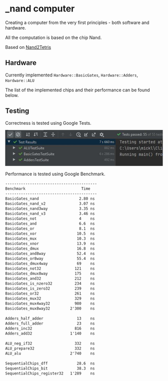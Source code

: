 # _nand computer
Creating a computer from the very first principles - both software and hardware. <p>
All the computation is based on the chip Nand. <p>
Based on [Nand2Tetris](https://www.nand2tetris.org/) <p>

## Hardware
Currently implemented `Hardware::BasicGates`, `Hardware::Adders`, `Hardware::ALU` <p>
The list of the implemented chips and their performance can be found below.

## Testing
Correctness is tested using Google Tests. <p>
![current results](docs/assets/gtests_screenshot.JPG) <p>
Performance is tested using Google Benchmark. <p>

```
-----------------------------------------
Benchmark                         Time 
-----------------------------------------
BasicGates_nand                  2.80 ns 
BasicGates_nand_v2               3.07 ns 
BasicGates_nand3way              3.35 ns 
BasicGates_nand_v3               3.46 ns 
BasicGates_not                   4    ns 
BasicGates_and                   6.6  ns 
BasicGates_or                    8.1  ns 
BasicGates_xor                  10.5  ns 
BasicGates_mux                  10.3  ns 
BasicGates_xnor                 13.9  ns 
BasicGates_dmux                 16.8  ns 
BasicGates_and8way              52.4  ns 
BasicGates_or8way               55.4  ns 
BasicGates_dmux4way             69    ns 
BasicGates_not32               121    ns 
BasicGates_dmux8way            175    ns 
BasicGates_and32               212    ns 
BasicGates_is_nzero32          234    ns 
BasicGates_is_zero32           239    ns 
BasicGates_or32                261    ns 
BasicGates_mux32               329    ns 
BasicGates_mux4way32           980    ns 
BasicGates_mux8way32         2'300    ns 
                        
Adders_half_adder               13    ns 
Adders_full_adder               23    ns 
Adders_inc32                   816    ns 
Adders_add32                 1'140    ns 
                        
ALU_neg_if32                   332    ns 
ALU_prepare32                  332    ns 
ALU_alu                      2'740    ns  

SequentialChips_dff             28.6  ns 
SequentialChips_bit             38.3  ns 
SequentialChips_register32   1'289    ns 

```
